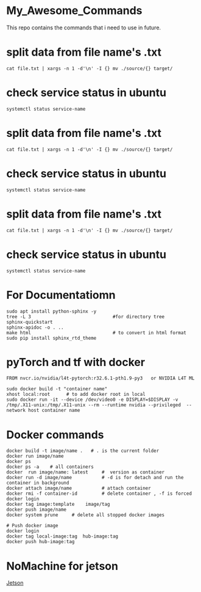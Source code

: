 # My_Awesome_Commands
This repo contains  the commands that i need to use in future. 



# split data from file name's .txt
 ```
cat file.txt | xargs -n 1 -d'\n' -I {} mv ./source/{} target/
 ```
 
 # check service status in ubuntu
 ```
 systemctl status service-name
 ```

# split data from file name's .txt
 ```
cat file.txt | xargs -n 1 -d'\n' -I {} mv ./source/{} target/
 ```
 
 # check service status in ubuntu
 ```
 systemctl status service-name
 ```

# split data from file name's .txt
 ```
cat file.txt | xargs -n 1 -d'\n' -I {} mv ./source/{} target/
 ```
 
 # check service status in ubuntu
 ```
 systemctl status service-name
 ```
# For Documentatiomn
```
sudo apt install python-sphinx -y
tree -L 3                              #for directory tree
sphinx-quickstart
sphinx-apidoc -o . ..
make html                              # to convert in html format
sudo pip install sphinx_rtd_theme
```
# pyTorch and tf with docker 
```
FROM nvcr.io/nvidia/l4t-pytorch:r32.6.1-pth1.9-py3   or NVIDIA L4T ML

sudo docker build -t "container name"
xhost local:root      # to add docker root in local
sudo docker run -it --device /dev/video0 -e DISPLAY=$DISPLAY -v /tmp/.X11-unix:/tmp/.X11-unix --rm --runtime nvidia --privileged  --network host container name
```
# Docker commands
```
docker build -t image/name .   # . is the current folder 
docker run image/name
docker ps 
docker ps -a    # all containers
docker  run image/name: latest     #  version as container
docker run -d image/name           # -d is for detach and run the container in background
docker attach image/name           # attach container 
docker rmi -f container-id         # delete container , -f is forced
docker login
docker tag image:template    image/tag
docker push image/name
docker system prune     # delete all stopped docker images

# Push docker image
docker login
docker tag local-image:tag  hub-image:tag
docker push hub-image:tag
```
# NoMachine for jetson
[Jetson](https://www.nomachine.com/download/download&id=116&s=ARM)
